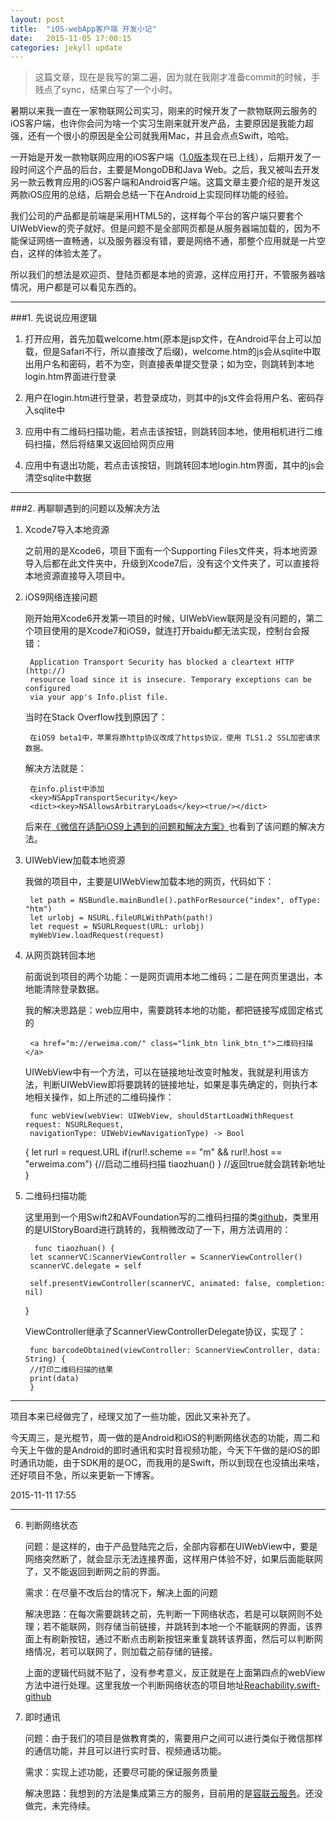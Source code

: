 ```yaml
---
layout: post
title:  "iOS-webApp客户端 开发小记"
date:   2015-11-05 17:00:15
categories: jekyll update
---
```

>这篇文章，现在是我写的第二遍，因为就在我刚才准备commit的时候，手贱点了sync，结果白写了一个小时。

暑期以来我一直在一家物联网公司实习，刚来的时候开发了一款物联网云服务的iOS客户端，也许你会问为啥一个实习生刚来就开发产品，主要原因是我能力超强，还有一个很小的原因是全公司就我用Mac，并且会点点Swift，哈哈。

一开始是开发一款物联网应用的iOS客户端（[1.0版本](https://itunes.apple.com/us/app/iotcloud/id1045360550?l=zh&ls=1&mt=8)现在已上线），后期开发了一段时间这个产品的后台，主要是MongoDB和Java Web。之后，我又被叫去开发另一款云教育应用的iOS客户端和Android客户端。这篇文章主要介绍的是开发这两款iOS应用的总结，后期会总结一下在Android上实现同样功能的经验。

我们公司的产品都是前端是采用HTML5的，这样每个平台的客户端只要套个UIWebView的壳子就好。但是问题不是全部网页都是从服务器端加载的，因为不能保证网络一直畅通，以及服务器没有错，要是网络不通，那整个应用就是一片空白，这样的体验太差了。

所以我们的想法是欢迎页、登陆页都是本地的资源，这样应用打开，不管服务器啥情况，用户都是可以看见东西的。

***

###1. 先说说应用逻辑

1. 打开应用，首先加载welcome.htm(原本是jsp文件，在Android平台上可以加载，但是Safari不行，所以直接改了后缀)，welcome.htm的js会从sqlite中取出用户名和密码，若不为空，则直接表单提交登录；如为空，则跳转到本地login.htm界面进行登录

2. 用户在login.htm进行登录，若登录成功，则其中的js文件会将用户名、密码存入sqlite中

3. 应用中有二维码扫描功能，若点击该按钮，则跳转回本地，使用相机进行二维码扫描，然后将结果又返回给网页应用

4. 应用中有退出功能，若点击该按钮，则跳转回本地login.htm界面，其中的js会清空sqlite中数据

***

###2. 再聊聊遇到的问题以及解决方法

1. Xcode7导入本地资源

	之前用的是Xcode6，项目下面有一个Supporting Files文件夹，将本地资源导入后都在此文件夹中，升级到Xcode7后，没有这个文件夹了，可以直接将本地资源直接导入项目中。
	
2. iOS9网络连接问题
	
	刚开始用Xcode6开发第一项目的时候，UIWebView联网是没有问题的，第二个项目使用的是Xcode7和iOS9，就连打开baidu都无法实现，控制台会报错：
	
		Application Transport Security has blocked a cleartext HTTP (http://) 
		resource load since it is insecure. Temporary exceptions can be configured 
		via your app's Info.plist file.
		
	当时在Stack Overflow找到原因了：
	
		在iOS9 beta1中，苹果将原http协议改成了https协议，使用 TLS1.2 SSL加密请求数据。
		
	解决方法就是：
	
		在info.plist中添加
		<key>NSAppTransportSecurity</key>
		<dict><key>NSAllowsArbitraryLoads</key><true/></dict>
	
	后来在[《微信在适配iOS9上遇到的问题和解决方案》](http://www.infoq.com/cn/articles/wechat-ios9-adaptation)也看到了该问题的解决方法。

3. UIWebView加载本地资源

	我做的项目中，主要是UIWebView加载本地的网页，代码如下：
	
		let path = NSBundle.mainBundle().pathForResource("index", ofType: "htm")
        let urlobj = NSURL.fileURLWithPath(path!)
        let request = NSURLRequest(URL: urlobj)
        myWebView.loadRequest(request)
	
4. 从网页跳转回本地
	
	前面说到项目的两个功能：一是网页调用本地二维码；二是在网页里退出，本地能清除登录数据。
	
	我的解决思路是：web应用中，需要跳转本地的功能，都把链接写成固定格式的
	
		<a href="m://erweima.com/" class="link_btn link_btn_t">二维码扫描</a>
		
	UIWebView中有一个方法，可以在链接地址改变时触发，我就是利用该方法，判断UIWebView即将要跳转的链接地址，如果是事先确定的，则执行本地相关操作，如上所述的二维码操作：
	
		func webView(webView: UIWebView, shouldStartLoadWithRequest request: NSURLRequest, 
		navigationType: UIWebViewNavigationType) -> Bool
    {
    	let rurl = request.URL
    	if(rurl!.scheme == "m" && rurl!.host == "erweima.com")
    	{//启动二维码扫描
    		tiaozhuan()
         	}
    	//返回true就会跳转新地址 
		}	
    	
5. 二维码扫描功能
	
	这里用到一个用Swift2和AVFoundation写的二维码扫描的类[github](https://github.com/Recursion0210/QRCode)，类里用的是UIStoryBoard进行跳转的，我稍微改动了一下，用方法调用的：
	
		 func tiaozhuan() {
        let scannerVC:ScannerViewController = ScannerViewController()
        scannerVC.delegate = self
        
        self.presentViewController(scannerVC, animated: false, completion: nil)
    }
    
    ViewController继承了ScannerViewControllerDelegate协议，实现了：
    
		func barcodeObtained(viewController: ScannerViewController, data: String) {
        //打印二维码扫描的结果
        print(data)        
		}

***
项目本来已经做完了，经理又加了一些功能，因此又来补充了。

今天周三，是光棍节，周一做的是Android和iOS的判断网络状态的功能，周二和今天上午做的是Android的即时通讯和实时音视频功能，今天下午做的是iOS的即时通讯功能，由于SDK用的是OC，而我用的是Swift，所以到现在也没搞出来啥，还好项目不急，所以来更新一下博客。

2015-11-11 17:55

***

6. 判断网络状态
	
   问题：是这样的，由于产品登陆完之后，全部内容都在UIWebView中，要是网络突然断了，就会显示无法连接界面，这样用户体验不好，如果后面能联网了，又不能返回到断网之前的界面。
   
   需求：在尽量不改后台的情况下，解决上面的问题
   
   解决思路：在每次需要跳转之前，先判断一下网络状态，若是可以联网则不处理；若不能联网，则存储当前链接，并跳转到本地一个不能联网的界面，该界面上有刷新按钮，通过不断点击刷新按钮来重复跳转该界面，然后可以判断网络情况，若可以联网了，则加载之前存储的链接。
   
   上面的逻辑代码就不贴了，没有参考意义，反正就是在上面第四点的webView方法中进行处理。这里我放一个判断网络状态的项目地址[Reachability.swift-github](https://github.com/ashleymills/Reachability.swift)
   
7. 即时通讯

   问题：由于我们的项目是做教育类的，需要用户之间可以进行类似于微信那样的通信功能，并且可以进行实时音、视频通话功能。
   
   需求：实现上述功能，还要尽可能的保证服务质量
   
   解决思路：我想到的方法是集成第三方的服务，目前用的是[容联云服务](http://www.yuntongxun.com/)。还没做完，未完待续。

